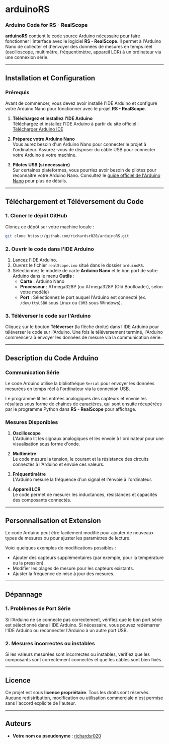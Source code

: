 
# **arduinoRS**  
### Arduino Code for RS - RealScope

**arduinoRS** contient le code source Arduino nécessaire pour faire fonctionner l'interface avec le logiciel **RS - RealScope**. Il permet à l'Arduino Nano de collecter et d'envoyer des données de mesures en temps réel (oscilloscope, multimètre, fréquentimètre, appareil LCR) à un ordinateur via une connexion série.

---

## **Installation et Configuration**

### **Prérequis**

Avant de commencer, vous devez avoir installé l'IDE Arduino et configuré votre Arduino Nano pour fonctionner avec le projet **RS - RealScope**.

1. **Téléchargez et installez l'IDE Arduino**  
   Téléchargez et installez l'IDE Arduino à partir du site officiel :  
   [Télécharger Arduino IDE](https://www.arduino.cc/en/software)

2. **Préparez votre Arduino Nano**  
   Vous aurez besoin d'un Arduino Nano pour connecter le projet à l'ordinateur. Assurez-vous de disposer du câble USB pour connecter votre Arduino à votre machine.

3. **Pilotes USB (si nécessaire)**  
   Sur certaines plateformes, vous pourriez avoir besoin de pilotes pour reconnaître votre Arduino Nano. Consultez le [guide officiel de l'Arduino Nano](https://www.arduino.cc/en/Guide/ArduinoNano) pour plus de détails.

---

## **Téléchargement et Téléversement du Code**

### **1. Cloner le dépôt GitHub**

Clonez ce dépôt sur votre machine locale :
```bash
git clone https://github.com/richardsr020/arduinoRS.git
```

### **2. Ouvrir le code dans l'IDE Arduino**

1. Lancez l'IDE Arduino.
2. Ouvrez le fichier `realScope.ino` situé dans le dossier `arduinoRS`.
3. Sélectionnez le modèle de carte **Arduino Nano** et le bon port de votre Arduino dans le menu **Outils** :
   - **Carte** : Arduino Nano
   - **Processeur** : ATmega328P (ou ATmega328P (Old Bootloader), selon votre modèle)
   - **Port** : Sélectionnez le port auquel l'Arduino est connecté (ex. `/dev/ttyUSB0` sous Linux ou `COM3` sous Windows).

### **3. Téléverser le code sur l'Arduino**

Cliquez sur le bouton **Téléverser** (la flèche droite) dans l'IDE Arduino pour téléverser le code sur l'Arduino. Une fois le téléversement terminé, l'Arduino commencera à envoyer les données de mesure via la communication série.

---

## **Description du Code Arduino**

### **Communication Série**

Le code Arduino utilise la bibliothèque `Serial` pour envoyer les données mesurées en temps réel à l'ordinateur via la connexion USB.

Le programme lit les entrées analogiques des capteurs et envoie les résultats sous forme de chaînes de caractères, qui sont ensuite récupérées par le programme Python dans **RS - RealScope** pour affichage.

### **Mesures Disponibles**

1. **Oscilloscope**  
   L'Arduino lit les signaux analogiques et les envoie à l'ordinateur pour une visualisation sous forme d'onde.

2. **Multimètre**  
   Le code mesure la tension, le courant et la résistance des circuits connectés à l'Arduino et envoie ces valeurs.

3. **Fréquentimètre**  
   L'Arduino mesure la fréquence d'un signal et l'envoie à l'ordinateur.

4. **Appareil LCR**  
   Le code permet de mesurer les inductances, résistances et capacités des composants connectés.

---

## **Personnalisation et Extension**

Le code Arduino peut être facilement modifié pour ajouter de nouveaux types de mesures ou pour ajuster les paramètres de lecture.

Voici quelques exemples de modifications possibles :
- Ajouter des capteurs supplémentaires (par exemple, pour la température ou la pression).
- Modifier les plages de mesure pour les capteurs existants.
- Ajuster la fréquence de mise à jour des mesures.

---

## **Dépannage**

### **1. Problèmes de Port Série**
Si l'Arduino ne se connecte pas correctement, vérifiez que le bon port série est sélectionné dans l'IDE Arduino. Si nécessaire, vous pouvez redémarrer l'IDE Arduino ou reconnecter l'Arduino à un autre port USB.

### **2. Mesures incorrectes ou instables**
Si les valeurs mesurées sont incorrectes ou instables, vérifiez que les composants sont correctement connectés et que les câbles sont bien fixés.

---

## **Licence**

Ce projet est sous **licence propriétaire**. Tous les droits sont réservés. Aucune redistribution, modification ou utilisation commerciale n'est permise sans l'accord explicite de l'auteur.

---

## **Auteurs**

- **Votre nom ou pseudonyme** : [richardsr020](https://github.com/richardsr020)



